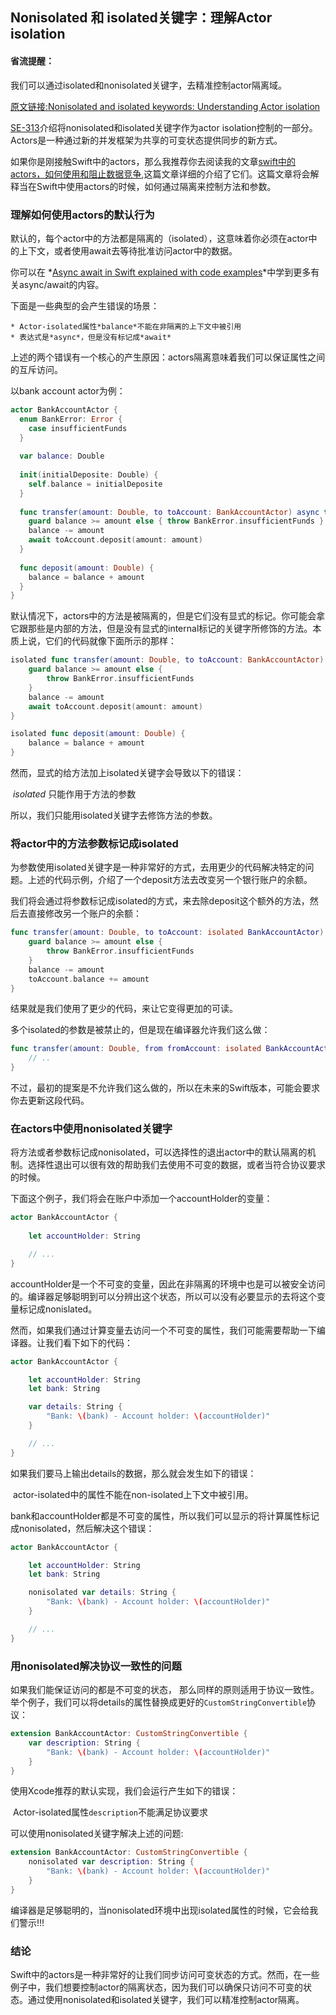 ## Nonisolated 和 isolated关键字：理解Actor isolation

#### 省流提醒：

我们可以通过isolated和nonisolated关键字，去精准控制actor隔离域。

[原文链接:Nonisolated and isolated keywords: Understanding Actor isolation](https://www.avanderlee.com/swift/nonisolated-isolated/)



[SE-313](https://github.com/apple/swift-evolution/blob/main/proposals/0313-actor-isolation-control.md)介绍将nonisolated和isolated关键字作为actor isolation控制的一部分。Actors是一种通过新的并发框架为共享的可变状态提供同步的新方式。

如果你是刚接触Swift中的actors，那么我推荐你去阅读我的文章[swift中的actors，如何使用和阻止数据竞争](https://www.avanderlee.com/swift/actors/),这篇文章详细的介绍了它们。这篇文章将会解释当在Swift中使用actors的时候，如何通过隔离来控制方法和参数。

### 理解如何使用actors的默认行为

默认的，每个actor中的方法都是隔离的（isolated），这意味着你必须在actor中的上下文，或者使用await去等待批准访问actor中的数据。

你可以在 *[Async await in Swift explained with code examples](https://www.avanderlee.com/swift/async-await/)*中学到更多有关async/await的内容。

下面是一些典型的会产生错误的场景：

	* Actor-isolated属性*balance*不能在非隔离的上下文中被引用
	* 表达式是*async*，但是没有标记成*await*

上述的两个错误有一个核心的产生原因：actors隔离意味着我们可以保证属性之间的互斥访问。

以bank account actor为例：

```swift
actor BankAccountActor {
  enum BankError: Error {
    case insufficientFunds
  }
  
  var balance: Double
  
  init(initialDeposite: Double) {
    self.balance = initialDeposite
  }
  
  func transfer(amount: Double, to toAccount: BankAccountActor) async throws {
    guard balance >= amount else { throw BankError.insufficientFunds }
    balance -= amount
    await toAccount.deposit(amount: amount)
  }
  
  func deposit(amount: Double) {
    balance = balance + amount
  }
}
```

默认情况下，actors中的方法是被隔离的，但是它们没有显式的标记。你可能会拿它跟那些是内部的方法，但是没有显式的internal标记的关键字所修饰的方法。本质上说，它们的代码就像下面所示的那样：

```swift
isolated func transfer(amount: Double, to toAccount: BankAccountActor) async throws {
    guard balance >= amount else {
        throw BankError.insufficientFunds
    }
    balance -= amount
    await toAccount.deposit(amount: amount)
}

isolated func deposit(amount: Double) {
    balance = balance + amount
}
```

然而，显式的给方法加上isolated关键字会导致以下的错误：

​	*isolated* 只能作用于方法的参数

所以，我们只能用isolated关键字去修饰方法的参数。

### 将actor中的方法参数标记成isolated

为参数使用isolated关键字是一种非常好的方式，去用更少的代码解决特定的问题。上述的代码示例，介绍了一个deposit方法去改变另一个银行账户的余额。

我们将会通过将参数标记成isolated的方式，来去除deposit这个额外的方法，然后去直接修改另一个账户的余额：

```swift
func transfer(amount: Double, to toAccount: isolated BankAccountActor) async throws {
    guard balance >= amount else {
        throw BankError.insufficientFunds
    }
    balance -= amount
    toAccount.balance += amount
}
```

结果就是我们使用了更少的代码，来让它变得更加的可读。

多个isolated的参数是被禁止的，但是现在编译器允许我们这么做：

```swift
func transfer(amount: Double, from fromAccount: isolated BankAccountActor, to toAccount: isolated BankAccountActor) async throws {
    // ..
}
```

不过，最初的提案是不允许我们这么做的，所以在未来的Swift版本，可能会要求你去更新这段代码。

### 在actors中使用nonisolated关键字

将方法或者参数标记成nonisolated，可以选择性的退出actor中的默认隔离的机制。选择性退出可以很有效的帮助我们去使用不可变的数据，或者当符合协议要求的时候。

下面这个例子，我们将会在账户中添加一个accountHolder的变量：

```swift
actor BankAccountActor {
    
    let accountHolder: String

    // ...
}
```

accountHolder是一个不可变的变量，因此在非隔离的环境中也是可以被安全访问的。编译器足够聪明到可以分辨出这个状态，所以可以没有必要显示的去将这个变量标记成nonislated。

然而，如果我们通过计算变量去访问一个不可变的属性，我们可能需要帮助一下编译器。让我们看下如下的代码：

```swift
actor BankAccountActor {

    let accountHolder: String
    let bank: String

    var details: String {
        "Bank: \(bank) - Account holder: \(accountHolder)"
    }

    // ...
}
```

如果我们要马上输出details的数据，那么就会发生如下的错误：

​	actor-isolated中的属性不能在non-isolated上下文中被引用。

bank和accountHolder都是不可变的属性，所以我们可以显示的将计算属性标记成nonisolated，然后解决这个错误：

```swift
actor BankAccountActor {

    let accountHolder: String
    let bank: String

    nonisolated var details: String {
        "Bank: \(bank) - Account holder: \(accountHolder)"
    }

    // ...
}
```

### 用nonisolated解决协议一致性的问题

如果我们能保证访问的都是不可变的状态， 那么同样的原则适用于协议一致性。举个例子，我们可以将details的属性替换成更好的`CustomStringConvertible`协议：

```swift
extension BankAccountActor: CustomStringConvertible {
    var description: String {
        "Bank: \(bank) - Account holder: \(accountHolder)"
    }
}
```

使用Xcode推荐的默认实现，我们会运行产生如下的错误：

​	Actor-isolated属性`description`不能满足协议要求

可以使用nonisolated关键字解决上述的问题:

```swift
extension BankAccountActor: CustomStringConvertible {
    nonisolated var description: String {
        "Bank: \(bank) - Account holder: \(accountHolder)"
    }
}
```

编译器是足够聪明的，当nonisolated环境中出现isolated属性的时候，它会给我们警示!!!

### 结论

Swift中的actors是一种非常好的让我们同步访问可变状态的方式。然而，在一些例子中，我们想要控制actor的隔离状态，因为我们可以确保只访问不可变的状态。通过使用nonisolated和isolated关键字，我们可以精准控制actor隔离。

